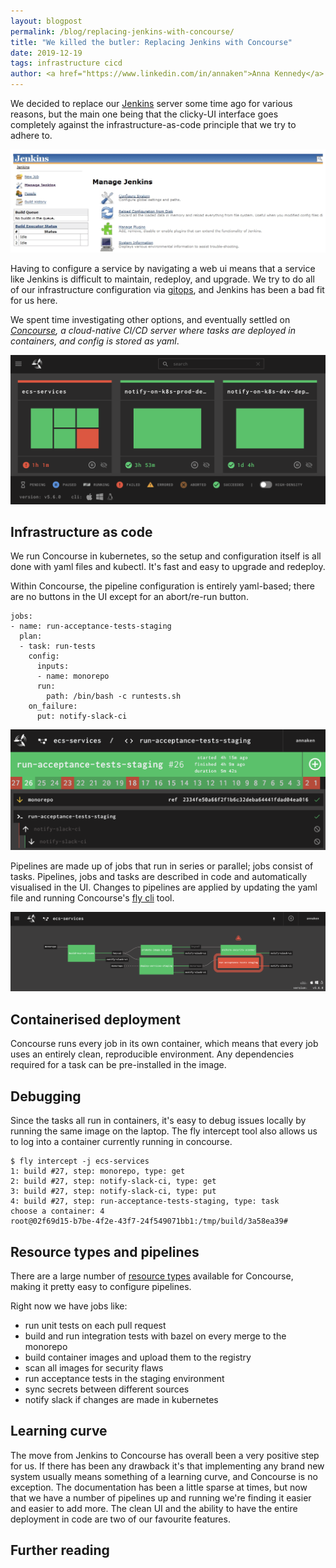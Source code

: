 ```yaml
---
layout: blogpost
permalink: /blog/replacing-jenkins-with-concourse/
title: "We killed the butler: Replacing Jenkins with Concourse"
date: 2019-12-19
tags: infrastructure cicd
author: <a href="https://www.linkedin.com/in/annaken">Anna Kennedy</a>
---
```


We decided to replace our [Jenkins](https://jenkins.io/) server some time ago for various reasons, but the main one being that the clicky-UI interface goes completely against the infrastructure-as-code principle that we try to adhere to.

![Jenkins](/img/blog/jenkins-to-concourse/jenkins.png)

Having to configure a service by navigating a web ui means that a service like Jenkins is difficult to maintain, redeploy, and upgrade. We try to do all of our infrastructure configuration via [gitops](https://www.gitops.tech/), and Jenkins has been a bad fit for us here.

We spent time investigating other options, and eventually settled on _[Concourse](https://concourse-ci.org/), a cloud-native CI/CD server where tasks are deployed in containers, and config is stored as yaml_.

![Concourse home](/img/blog/jenkins-to-concourse/concourse_home.png)


## Infrastructure as code

We run Concourse in kubernetes, so the setup and configuration itself is all done with yaml files and kubectl. It's fast and easy to upgrade and redeploy.

Within Concourse, the pipeline configuration is entirely yaml-based; there are no buttons in the UI except for an abort/re-run button.

```
jobs:
- name: run-acceptance-tests-staging
  plan:
  - task: run-tests
    config:
      inputs:
      - name: monorepo
      run:
        path: /bin/bash -c runtests.sh
    on_failure:
      put: notify-slack-ci
```

![Concourse task](/img/blog/jenkins-to-concourse/concourse_task.png)

Pipelines are made up of jobs that run in series or parallel; jobs consist of tasks.
Pipelines, jobs and tasks are described in code and automatically visualised in the UI.
Changes to pipelines are applied by updating the yaml file and running Concourse's [fly cli](https://concourse-ci.org/fly.html) tool.

![Concourse pipeline](/img/blog/jenkins-to-concourse/concourse_pipeline.png)


## Containerised deployment

Concourse runs every job in its own container, which means that every job uses an entirely clean, reproducible environment. Any dependencies required for a task can be pre-installed in the image.

## Debugging

Since the tasks all run in containers, it's easy to debug issues locally by running the same image on the laptop. The fly intercept tool also allows us to log into a container currently running in concourse.

```
$ fly intercept -j ecs-services
1: build #27, step: monorepo, type: get
2: build #27, step: notify-slack-ci, type: get
3: build #27, step: notify-slack-ci, type: put
4: build #27, step: run-acceptance-tests-staging, type: task
choose a container: 4
root@02f69d15-b7be-4f2e-43f7-24f549071bb1:/tmp/build/3a58ea39#

```

## Resource types and pipelines

There are a large number of [resource types](https://github.com/concourse/concourse/wiki/Resource-Types) available for Concourse, making it pretty easy to configure pipelines.

Right now we have jobs like:

* run unit tests on each pull request
* build and run integration tests with bazel on every merge to the monorepo
* build container images and upload them to the registry
* scan all images for security flaws
* run acceptance tests in the staging environment
* sync secrets between different sources
* notify slack if changes are made in kubernetes

## Learning curve

The move from Jenkins to Concourse has overall been a very positive step for us. If there has been any drawback it's that implementing any brand new system usually means something of a learning curve, and Concourse is no exception.
The documentation has been a little sparse at times, but now that we have a number of pipelines up and running we're finding it easier and easier to add more. The clean UI and the ability to have the entire deployment in code are two of our favourite features.

## Further reading

[](https://content.pivotal.io/blog/the-making-of-a-cloud-native-ci-cd-tool-the-concourse-journey)
